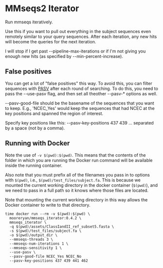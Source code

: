 # MMseqs2 Iterator

Run mmseqs iteratively.

Use this if you want to pull out everything in the subject sequences
even remotely similar to your query sequences.  After each
iteration, any new hits will become the queries for the next
iteration.

I will stop if I get past --pipeline-max-iterations or if I'm not
giving you enough new hits (as specified by --min-percent-increase).

## False positives

You can get a lot of "false positives" this way.  To avoid this, you
can filter sequences with [PASV](https://github.com/mooreryan/pasv)
after each round of searching.  To do this, you need to pass the
--use-pasv flag, and then set all theother --pasv-* options as well.

--pasv-good-file should be the basename of the sequences that you
want to keep.  E.g., 'NCEC_Yes' would keep the sequences that had
NCEC at the key positions and spanned the region of interest.

Specify key positions like this: --pasv-key-positions 437 439
... separated by a space (not by a comma).

## Running with Docker

Note the use of `-v $(pwd):$(pwd)`.  This means that the contents of the folder in which you are running the Docker run command will be available inside the running container. 

Also note that you must prefix all of the filenames you pass in to options with `$(pwd)`, i.e., `$(pwd)/test_files/subject.fa`.  This is because we mounted the current working directory in the docker container (`$(pwd)`), and we need to pass in a full path so it knows where those files are located.

Note that mounting the current working directory in this way allows the Docker container to write to that directory.

```
time docker run --rm -v $(pwd):$(pwd) \
  mooreryan/mmseqs_iterator:0.4.2 \
  mmseqs_iterator \
  -q $(pwd)/assets/ClassIandII_ref_subset5.fasta \
  -s $(pwd)/test_files/subject.fa \
  -o $(pwd)/output_dir \
  --mmseqs-threads 3 \
  --mmseqs-num-iterations 1 \
  --mmseqs-sensitivity 1 \
  --use-pasv \
  --pasv-good-file NCEC_Yes NCEC_No
  --pasv-key-positions 437 439 441 462
```